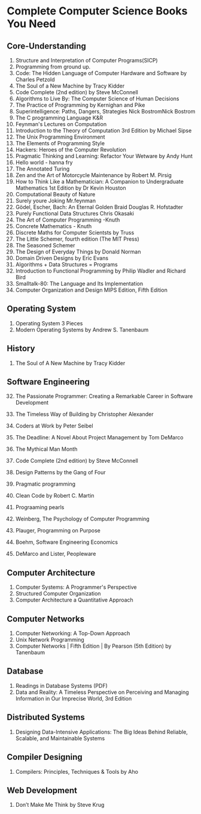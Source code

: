 # Complete Computer Science Books You Need
## Core-Understanding
1. Structure and Interpretation of Computer Programs(SICP)
2. Programming from ground up.
3. Code: The Hidden Language of Computer Hardware and Software by Charles Petzold
4. The Soul of a New Machine by Tracy Kidder
5. Code Complete (2nd edition) by Steve McConnell
6. Algorithms to Live By: The Computer Science of Human Decisions
7. The Practice of Programming by Kernighan and Pike
8. Superintelligence: Paths, Dangers, Strategies
Nick BostromNick Bostrom
8. The C programming Language K&R
9. Feynman's Lectures on Computation
10. Introduction to the Theory of Computation 3rd Edition by Michael Sipse
11. The Unix Programming Environment 
12. The Elements of Programming Style
13. Hackers: Heroes of the Computer Revolution
14. Pragmatic Thinking and Learning: Refactor Your Wetware by Andy Hunt
15. Hello world - hanna fry
16. The Annotated Turing
17. Zen and the Art of Motorcycle Maintenance by Robert M. Pirsig
18. How to Think Like a Mathematician: A Companion to Undergraduate Mathematics 1st Edition by Dr Kevin Houston
19. Computational Beauty of Nature
20. Surely youre Joking Mr.feynman
21. Gödel, Escher, Bach: An Eternal Golden Braid Douglas R. Hofstadter
22. Purely Functional Data Structures Chris Okasaki
23. The Art of Computer Programming -Knuth
24. Concrete Mathematics - Knuth
25. Discrete Maths for Computer Scientsts by Truss
27. The Little Schemer, fourth edition (The MIT Press) 
28. The Seasoned Schemer
29. The Design of Everyday Things by Donald Norman
30. Domain Driven Designs by Eric Evans
31. Algorithms + Data Structures = Programs
32. Introduction to Functional Programming by Philip Wadler and Richard Bird
33. Smalltalk-80: The Language and Its Implementation
34. Computer Organization and Design MIPS Edition, Fifth Edition
    
## Operating System

1. Operating System 3 Pieces
2. Modern Operating Systems by Andrew S. Tanenbaum

## History

1. The Soul of A New Machine by Tracy Kidder

## Software Engineering
32. The Passionate Programmer: Creating a Remarkable Career in Software Development

1. The Timeless Way of Building by Christopher Alexander
2. Coders at Work by Peter Seibel
3. The Deadline: A Novel About Project Management by Tom DeMarco
1. The Mythical Man Month
2. Code Complete (2nd edition) by Steve McConnell
3. Design Patterns by the Gang of Four
4. Pragmatic programming
5. Clean Code by Robert C. Martin
6. Prograaming pearls
7. Weinberg, The Psychology of Computer Programming
8. Plauger, Programming on Purpose
9. Boehm, Software Engineering Economics
10. DeMarco and Lister, Peopleware

## Computer Architecture
1. Computer Systems: A Programmer's Perspective
2. Structured Computer Organization
3. Computer Architecture a Quantitative Approach

## Computer Networks
1. Computer Networking: A Top-Down Approach
2. Unix Network Programming
3. Computer Networks | Fifth Edition | By Pearson (5th Edition)
by Tanenbaum

## Database
1. Readings in Database Systems (PDF)
2. Data and Reality: A Timeless Perspective on Perceiving and Managing Information in Our Imprecise World, 3rd Edition

## Distributed Systems
1. Designing Data-Intensive Applications: The Big Ideas Behind Reliable, Scalable, and Maintainable Systems

## Compiler Designing
1.  Compilers: Principles, Techniques & Tools by Aho

## Web Development

1.  Don’t Make Me Think by Steve Krug
